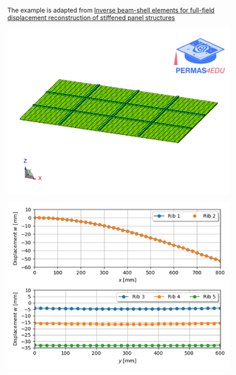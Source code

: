 The example is adapted from [Inverse beam-shell elements for full-field displacement reconstruction of stiffened panel structures](https://doi.org/10.1016/j.finel.2024.104235)

![Cantilever stiffened pandel](cantilever_stiffened_panel.png "Cantilever stiffened pandel")

![Displacement curves](Displacement_curves.png "Displacement curves")
